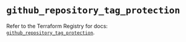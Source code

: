 # `github_repository_tag_protection`

Refer to the Terraform Registry for docs: [`github_repository_tag_protection`](https://registry.terraform.io/providers/integrations/github/6.3.0/docs/resources/repository_tag_protection).
